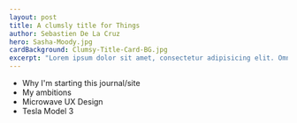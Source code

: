 ```yaml
---
layout: post
title: A clumsly title for Things
author: Sebastien De La Cruz
hero: Sasha-Moody.jpg
cardBackground: Clumsy-Title-Card-BG.jpg
excerpt: "Lorem ipsum dolor sit amet, consectetur adipisicing elit. Omnis ad fugit fugiat nobis facere libero eaque quod quae ullam necessitatibus suscipit maxime perferendis, nostrum vitae temporibus quia sunt doloribus expedita!"
---
```

- Why I'm starting this journal/site
- My ambitions
- Microwave UX Design
- Tesla Model 3